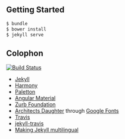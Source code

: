 ## Getting Started

```sh
$ bundle
$ bower install
$ jekyll serve
```

## Colophon

[![Build Status](https://travis-ci.org/moonshine-project/moonshine-project.github.io.svg?branch=source)](https://travis-ci.org/moonshine-project/moonshine-project.github.io)

- [Jekyll](http://jekyllrb.com/)
- [Harmony](https://github.com/web-create/harmony/)
- [Paletton](http://paletton.com/)
- [Angular Material](material.angularjs.org)
- [Zurb Foundation](http://foundation.zurb.com/)
- [Architects Daughter](http://www.google.com/fonts/specimen/Architects+Daughter) through [Google Fonts](http://www.google.com/fonts)
- [Travis](https://travis-ci.org/)
- [jekyll-travis](https://github.com/mfenner/jekyll-travis/)
- [Making Jekyll multilingual](http://sylvain.durand.tf/making-jekyll-multilingual/)
